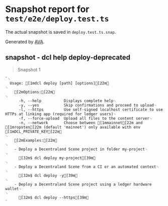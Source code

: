 # Snapshot report for `test/e2e/deploy.test.ts`

The actual snapshot is saved in `deploy.test.ts.snap`.

Generated by [AVA](https://ava.li).

## snapshot - dcl help deploy-deprecated

> Snapshot 1

    `␊
      Usage: [1mdcl deploy [path] [options][22m␊
    ␊
        [2mOptions:[22m␊
    ␊
          -h, --help          Displays complete help␊
          -y, --yes           Skip confirmations and proceed to upload␊
          -l, --https         Use self-signed localhost certificate to use HTTPs at linking app (required for ledger users)␊
          -f, --force-upload  Upload all files to the content server␊
          -n, --network       Choose between [1mmainnet[22m and [1mropsten[22m (default 'mainnet') only available with env [1mDCL_PRIVATE_KEY[22m␊
    ␊
        [2mExamples:[22m␊
    ␊
        - Deploy a Decentraland Scene project in folder my-project␊
    ␊
          [32m$ dcl deploy my-project[39m␊
    ␊
        - Deploy a Decentraland Scene from a CI or an automated context␊
    ␊
          [32m$ dcl deploy -y[39m␊
    ␊
        - Deploy a Decentraland Scene project using a ledger hardware wallet␊
    ␊
          [32m$ dcl deploy --https[39m␊
    `
